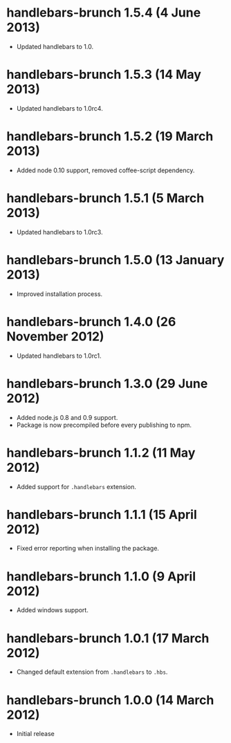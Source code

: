 # handlebars-brunch 1.5.4 (4 June 2013)
* Updated handlebars to 1.0.

# handlebars-brunch 1.5.3 (14 May 2013)
* Updated handlebars to 1.0rc4.

# handlebars-brunch 1.5.2 (19 March 2013)
* Added node 0.10 support, removed coffee-script dependency.

# handlebars-brunch 1.5.1 (5 March 2013)
* Updated handlebars to 1.0rc3.

# handlebars-brunch 1.5.0 (13 January 2013)
* Improved installation process.

# handlebars-brunch 1.4.0 (26 November 2012)
* Updated handlebars to 1.0rc1.

# handlebars-brunch 1.3.0 (29 June 2012)
* Added node.js 0.8 and 0.9 support.
* Package is now precompiled before every publishing to npm.

# handlebars-brunch 1.1.2 (11 May 2012)
* Added support for `.handlebars` extension.

# handlebars-brunch 1.1.1 (15 April 2012)
* Fixed error reporting when installing the package.

# handlebars-brunch 1.1.0 (9 April 2012)
* Added windows support.

# handlebars-brunch 1.0.1 (17 March 2012)
* Changed default extension from `.handlebars` to `.hbs`.

# handlebars-brunch 1.0.0 (14 March 2012)
* Initial release
